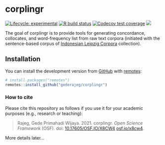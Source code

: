
<!-- README.md is generated from README.Rmd. Please edit that file -->

# corplingr

<!-- badges: start -->

[![Lifecycle:
experimental](https://img.shields.io/badge/lifecycle-experimental-orange.svg)](https://www.tidyverse.org/lifecycle/#experimental)
[![R build
status](https://github.com/gederajeg/corplingr/workflows/R-CMD-check/badge.svg)](https://github.com/gederajeg/corplingr/actions)
[![Codecov test
coverage](https://codecov.io/gh/gederajeg/corplingr/branch/master/graph/badge.svg)](https://codecov.io/gh/gederajeg/corplingr?branch=master)
[![](https://img.shields.io/badge/doi-10.17605/OSF.IO/X8CW4-blue.svg)](https://doi.org/10.17605/OSF.IO/X8CW4)
<!-- badges: end -->

The goal of corplingr is to provide tools for generating concordance,
collocates, and word-frequency list from raw text corpora (initiated
with the sentence-based corpus of [Indonesian Leipzig
Corpora](https://corpora.uni-leipzig.de/en?corpusId=ind_mixed_2013)
collection).

## Installation

You can install the development version from
[GitHub](https://github.com/) with
[remotes](https://remotes.r-lib.org/):

``` r
# install.packages("remotes")
remotes::install_github("gederajeg/corplingr")
```

### How to cite

Please cite this repository as follows if you use it for your academic
purposes (e.g., research or teaching):

> Rajeg, Gede Primahadi Wijaya. 2021. corplingr. *Open Science
> Framework* (OSF). doi:
> [10.17605/OSF.IO/X8CW4](https://doi.org/10.17605/OSF.IO/X8CW4)
> [osf.io/x8cw4](https://osf.io/x8cw4/).

More details later…
